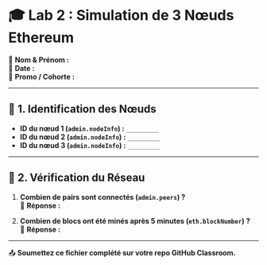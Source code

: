 # 🎓 Lab 2 : Simulation de 3 Nœuds Ethereum

👤 **Nom & Prénom :**  
📅 **Date :**  
🎯 **Promo / Cohorte :**  

---

## 📌 **1. Identification des Nœuds**  

- **ID du nœud 1 (`admin.nodeInfo`) :** `_________`  
- **ID du nœud 2 (`admin.nodeInfo`) :** `_________`  
- **ID du nœud 3 (`admin.nodeInfo`) :** `_________`  

---

## 📌 **2. Vérification du Réseau**  

1. **Combien de pairs sont connectés (`admin.peers`) ?**  
📝 **Réponse :**  

2. **Combien de blocs ont été minés après 5 minutes (`eth.blockNumber`) ?**  
📝 **Réponse :**  

---

📤 **Soumettez ce fichier complété sur votre repo GitHub Classroom.**  

